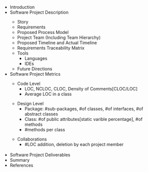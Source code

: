 <ul>
<li>Introduction</li>
<li>Software Project Description</li>
  <ul>
  <li>Story</li>
  <li>Requirements</li> 
  <li>Proposed Process Model</li>
  <li>Project Team (Including Team Hierarchy)</li>
  <li>Proposed Timeline and Actual Timeline</li>
  <li>Requirements Traceability Matrix</li>
  <li>Tools
      <ul>
      <li>Languages</li>
      <li>IDEs</li>
      </ul>
  </li>
  <li>Future Directions</li>
  </ul>
<li>Software Project Metrics</li>
  <ul>
  <li>Code Level
      <ul><li>LOC, NCLOC, CLOC, Density of Comments[CLOC/LOC]</li>
      <li>Average LOC in a class</li></ul>
  </li></ul>
  <ul>
  <li>Design Level
	    <ul><li>Package: #sub-packages, #of classes, #of interfaces, #of abstract classes</li>
          <li>Class: #of public attributes[static varible percentage], #of methods </li>
          <li>#methods per class</li></ul>
   </li></ul>
   <ul>
   <li>Collaborations
	   <ul><li>#LOC addition, deletion by each project member</li></ul>
   </li></ul>
   <br/>
<li>Software Project Deliverables</li>
<li>Summary</li>
<li>References</li>
</ul>
